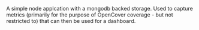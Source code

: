A simple node applcation with a mongodb backed storage. 
Used to capture metrics (primarily for the purpose of OpenCover coverage - but not restricted to) that can then be used for a dashboard.